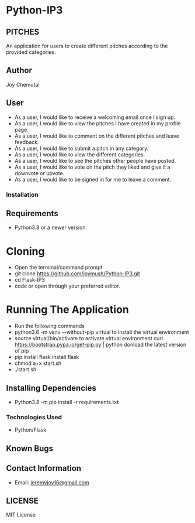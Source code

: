 # Python-IP3
  ## PITCHES
   An application for users to create different pitches according to the provided categories.

## Author 
  Joy Chemutai

## User 

* As a user, I would like to receive a welcoming email once I sign up.
* As a user, I would like to view the pitches I have created in my profile page.
* As a user, I would like to comment on the different pitches and leave feedback.
* As a user, I would like to submit a pitch in any category.
* As a user, I would like to view the different categories.
* As a user, I would like to see the pitches other people have posted.
* As a user, I would like to vote on the pitch they liked and give it a downvote or upvote.
* As a user, I would like to be signed in for me to leave a comment.

### Installation

## Requirements
* Python3.8 or a newer version.

# Cloning

* Open the terminal/command prompt
* git clone https://github.com/joymush/Python-IP3.git
* cd Flask-IP3
* code or open through your preferred editor.

# Running The Application

* Run the following commands
* python3.6 -m venv --without-pip virtual to install the virtual environment
* source virtual/bin/activate to activate virtual environment
curl https://bootstrap.pypa.io/get-pip.py | python donload the latest version of pip
* pip install flask install flask
* chmod a+x start.sh
* ./start.sh

## Installing Dependencies

* Python3.8 -m pip install -r requirements.txt

### Technologies Used

* Python/Flask

## Known Bugs

## Contact Information

* Email: jeremyjoy16@gmail.com

## LICENSE

MIT License
